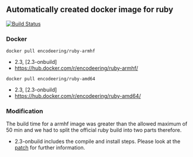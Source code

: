 ## Automatically created docker image for ruby

[![Build Status](https://travis-ci.org/encodeering/docker-ruby.svg?branch=master)](https://travis-ci.org/encodeering/docker-ruby)

### Docker

```docker pull encodeering/ruby-armhf```

- 2.3, [2.3-onbuild]
- https://hub.docker.com/r/encodeering/ruby-armhf/

```docker pull encodeering/ruby-amd64```

- 2.3, [2.3-onbuild]
- https://hub.docker.com/r/encodeering/ruby-amd64/

### Modification

The build time for a armhf image was greater than the allowed maximum of 50 min and we had to split the official ruby build into two parts therefore.

- 2.3-onbuild includes the compile and install steps. Please look at the [patch](.patch/2.3/Dockerfile.patch) for further information.
